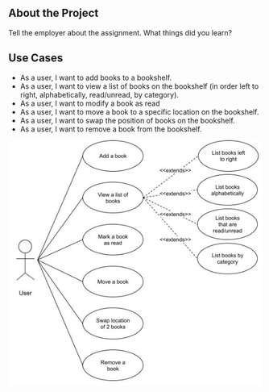 ## About the Project

Tell the employer about the assignment. What things did you learn?

## Use Cases

- As a user, I want to add books to a bookshelf.
- As a user, I want to view a list of books on the bookshelf (in order left to right, alphabetically, read/unread, by category).
- As a user, I want to modify a book as read
- As a user, I want to move a book to a specific location on the bookshelf.
- As a user, I want to swap the position of books on the bookshelf.
- As a user, I want to remove a book from the bookshelf.

![Use Case Diagram for Books](diagrams/UseCaseDiagram-Bookshelf.jpg)
